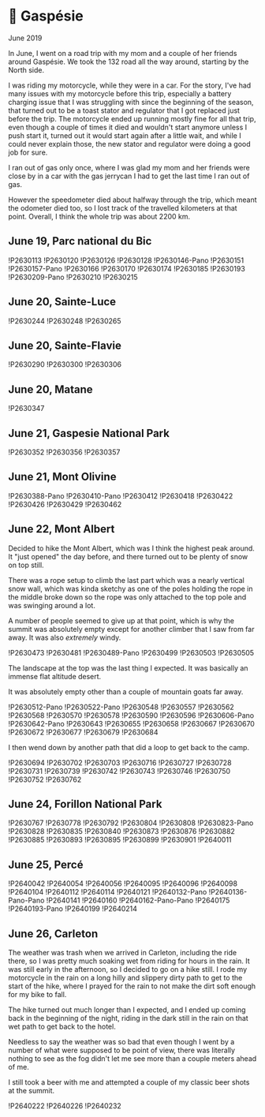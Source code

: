 # 🦀 Gaspésie
June 2019

In June, I went on a road trip with my mom and a couple of her friends
around Gaspésie. We took the 132 road all the way around, starting by
the North side.

I was riding my motorcycle, while they were in a car. For the story,
I've had many issues with my motorcycle before this trip, especially a
battery charging issue that I was struggling with since the beginning of
the season, that turned out to be a toast stator and regulator that I
got replaced just before the trip. The motorcycle ended up running
mostly fine for all that trip, even though a couple of times it died and
wouldn't start anymore unless I push start it, turned out it would start
again after a little wait, and while I could never explain those, the
new stator and regulator were doing a good job for sure.

I ran out of gas only once, where I was glad my mom and her friends were
close by in a car with the gas jerrycan I had to get the last time I ran
out of gas.

However the speedometer died about halfway through the trip, which meant
the odometer died too, so I lost track of the travelled kilometers at
that point. Overall, I think the whole trip was about 2200 km.

## June 19, Parc national du Bic

!P2630113
!P2630120
!P2630126
!P2630128
!P2630146-Pano
!P2630151
!P2630157-Pano
!P2630166
!P2630170
!P2630174
!P2630185
!P2630193
!P2630209-Pano
!P2630210
!P2630215

## June 20, Sainte-Luce

!P2630244
!P2630248
!P2630265

## June 20, Sainte-Flavie

!P2630290
!P2630300
!P2630306

## June 20, Matane

!P2630347

## June 21, Gaspesie National Park

!P2630352
!P2630356
!P2630357

## June 21, Mont Olivine

!P2630388-Pano
!P2630410-Pano
!P2630412
!P2630418
!P2630422
!P2630426
!P2630429
!P2630462

## June 22, Mont Albert

Decided to hike the Mont Albert, which was I think the highest peak
around. It "just opened" the day before, and there turned out to be
plenty of snow on top still.

There was a rope setup to climb the last part which was a nearly
vertical snow wall, which was kinda sketchy as one of the poles holding
the rope in the middle broke down so the rope was only attached to the
top pole and was swinging around a lot.

A number of people seemed to give up at that point, which is why the
summit was absolutely empty except for another climber that I saw from
far away. It was also *extremely* windy.

!P2630473
!P2630481
!P2630489-Pano
!P2630499
!P2630503
!P2630505

The landscape at the top was the last thing I expected. It was basically
an immense flat altitude desert.

It was absolutely empty other than a couple of mountain goats far away.

!P2630512-Pano
!P2630522-Pano
!P2630548
!P2630557
!P2630562
!P2630568
!P2630570
!P2630578
!P2630590
!P2630596
!P2630606-Pano
!P2630642-Pano
!P2630643
!P2630655
!P2630658
!P2630667
!P2630670
!P2630672
!P2630677
!P2630679
!P2630684

I then wend down by another path that did a loop to get back to the
camp.

!P2630694
!P2630702
!P2630703
!P2630716
!P2630727
!P2630728
!P2630731
!P2630739
!P2630742
!P2630743
!P2630746
!P2630750
!P2630752
!P2630762

## June 24, Forillon National Park

!P2630767
!P2630778
!P2630792
!P2630804
!P2630808
!P2630823-Pano
!P2630828
!P2630835
!P2630840
!P2630873
!P2630876
!P2630882
!P2630885
!P2630893
!P2630895
!P2630899
!P2630901
!P2640011

## June 25, Percé

!P2640042
!P2640054
!P2640056
!P2640095
!P2640096
!P2640098
!P2640104
!P2640112
!P2640114
!P2640121
!P2640132-Pano
!P2640136-Pano-Pano
!P2640141
!P2640160
!P2640162-Pano-Pano
!P2640175
!P2640193-Pano
!P2640199
!P2640214

## June 26, Carleton

The weather was trash when we arrived in Carleton, including the ride
there, so I was pretty much soaking wet from riding for hours in the
rain. It was still early in the afternoon, so I decided to go on a hike
still. I rode my motorcycle in the rain on a long hilly and slippery
dirty path to get to the start of the hike, where I prayed for the rain
to not make the dirt soft enough for my bike to fall.

The hike turned out much longer than I expected, and I ended up coming
back in the beginning of the night, riding in the dark still in the rain
on that wet path to get back to the hotel.

Needless to say the weather was so bad that even though I went by a
number of what were supposed to be point of view, there was literally
nothing to see as the fog didn't let me see more than a couple meters
ahead of me.

I still took a beer with me and attempted a couple of my classic beer
shots at the summit.

!P2640222
!P2640226
!P2640232
